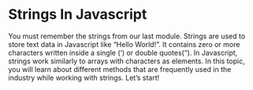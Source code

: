 # Strings In Javascript

You must remember the strings from our last module. 
Strings are used to store text data in Javascript like “Hello World!”. 
It contains zero or more characters written inside a single (‘) or double quotes(“).
 In Javascript, strings work similarly to arrays with characters as elements. 
 In this topic, you will learn about different methods that are frequently used in the industry
  while working with strings. Let’s start!
